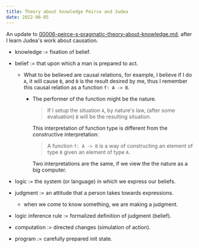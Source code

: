```yaml
---
title: Theory about knowledge Peirce and Judea
date: 2022-06-05
---
```


An update to [00006-peirce-s-pragmatic-theory-about-knowledge.md](00006-peirce-s-pragmatic-theory-about-knowledge.md),
after I learn Judea's work about causation.

- knowledge := fixation of belief.

- belief := that upon which a man is prepared to act.

  - What to be believed are causal relations,
    for example, I believe if I do `A`, it will cause `B`,
    and `B` is the result desired by me,
    thus I remember this causal relation
    as a function `f: A -> B`.

    - The performer of the function might be the nature.

      > If I setup the situation `A`, by nature's law,
      > (after some evaluation) `B` will be the resulting situation.

      This interpretation of function type is different from
      the constructive interpretation:

      > A function `f: A -> B`
      > is a way of constructing an element of type `B`
      > given an element of type `A`.

      Two interpretations are the same,
      if we view the the nature as a big computer.

- logic := the system (or language) in which we express our beliefs.

- judgment := an attitude that a person takes towards expressions.

  - when we come to know something, we are making a judgment.

- logic inference rule := formalized definition of judgment (belief).

- computation := directed changes (simulation of action).

- program := carefully prepared init state.
